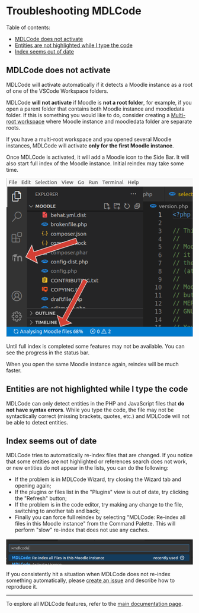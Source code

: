 # Troubleshooting MDLCode

Table of contents:
* [MDLCode does not activate](#mdlcode-does-not-activate)
* [Entities are not highlighted while I type the code](#entities-are-not-highlighted-while-i-type-the-code)
* [Index seems out of date](#index-seems-out-of-date)

## MDLCode does not activate

MDLCode will activate automatically if it detects a Moodle instance as a root of one of the VSCode Workspace folders.

MDLCode **will not activate** if Moodle is **not a root folder**, for example, if you open a parent folder
that contains both Moodle instance and moodledata folder. If this is something you would like to do,
consider creating a [Multi-root workspace](https://code.visualstudio.com/docs/editor/workspaces) where
Moodle instance and moodledata folder are separate roots.

If you have a multi-root workspace and you opened several Moodle instances, MDLCode will activate
**only for the first Moodle instance**.

Once MDLCode is activated, it will add a Moodle icon to the Side Bar. It will also start full index
of the Moodle instance. Initial reindex may take some time.

![Activation](https://raw.githubusercontent.com/lmscloud-io/mdlcode-docs/main/docs/media/troubleshooting/activation.png)

Until full index is completed some features may not be available. You can see the progress in the status bar.

When you open the same Moodle instance again, reindex will be much faster.

## Entities are not highlighted while I type the code

MDLCode can only detect entities in the PHP and JavaScript files that **do not have syntax errors**. While
you type the code, the file may not be syntactically correct (missing brackets, quotes, etc.) and
MDLCode will not be able to detect entities.

## Index seems out of date

MDLCode tries to automatically re-index files that are changed. If you notice that some entities are not
highlighted or references search does not work, or new entities do not appear in the lists,
you can do the following:

- If the problem is in MDLCode Wizard, try closing the Wizard tab and opening again;
- If the plugins or files list in the "Plugins" view is out of date, try clicking the "Refresh" button;
- If the problem is in the code editor, try making any change to the file, switching to another tab and back;
- Finally you can force full reindex by selecting "MDLCode: Re-index all files in this Moodle instance"
  from the Command Palette. This will perform "slow" re-index that does not use any caches.

![Re-index](https://raw.githubusercontent.com/lmscloud-io/mdlcode-docs/main/docs/media/troubleshooting/reindex.png)

If you consistently hit a situation when MDLCode does not re-index something automatically, please
[create an issue](https://github.com/lmscloud-io/mdlcode-docs/issues) and describe how to reproduce it.

---

To explore all MDLCode features, refer to the [main documentation page](README.md).
